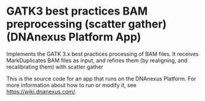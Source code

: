 <!-- dx-header -->
# GATK3 best practices BAM preprocessing (scatter gather) (DNAnexus Platform App)

Implements the GATK 3.x best practices processing of BAM files. It receives MarkDuplicates BAM files as input, and refines them (by realigning, and recalibrating them) with scatter gather 

This is the source code for an app that runs on the DNAnexus Platform.
For more information about how to run or modify it, see
https://wiki.dnanexus.com/.
<!-- /dx-header -->



<!--
TODO: This app directory was automatically generated by dx-app-wizard;
please edit this Readme.md file to include essential documentation about
your app that would be helpful to users. (Also see the
Readme.developer.md.) Once you're done, you can remove these TODO
comments.

For more info, see https://wiki.dnanexus.com/Developer-Portal.
-->
